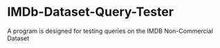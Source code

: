 # IMDb-Dataset-Query-Tester
A program is designed for testing queries on the IMDB Non-Commercial Dataset
